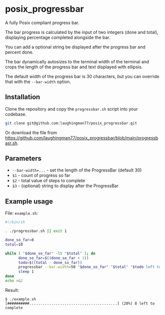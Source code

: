 # posix_progressbar

A fully Posix compliant progress bar.

The bar progress is calculated by the input of two integers (done and total), displaying percentage completed alongside the bar.

You can add a optional string be displayed after the progress bar and percent done.

The bar dynamically autosizes to the terminal width of the terminal and crops the length of the progress bar and text displayed with ellipsis.

The default width of the progress bar is 30 characters, but you can override that with the `--bar-width` option.

## Installation

Clone the repository and copy the `progressbar.sh` script into your codebase.

```bash
git clone git@github.com:laughingman77/posix_progressbar.git
```

Or download the file from https://github.com/laughingman77/posix_progressbar/blob/main/progressbasr.sh.

## Parameters

* `--bar-width=...` - set the length of the ProgressBar (default 30)
* `$1` - count of progress so far
* `$2` - total value of steps to complete
* `$3` - (optional) string to display after the ProgressBar

## Example usage

File: `example.sh`:

```bash
#!/bin/sh

. ./progressbar.sh || exit 1

done_so_far=0
total=10

while [ "$done_so_far" -lt "$total" ]; do
      done_so_far=$((done_so_far + 1))
      todo=$((total - done_so_far))
      progressbar --bar-width=50 "$done_so_far" "$total" "$todo left to complete" >&2
      sleep 1
done
echo >&2
```

Result:

```text
$ ./example.sh 
[##########........................................] (20%) 8 left to complete
```